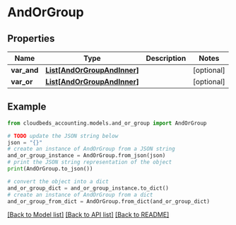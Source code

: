 # AndOrGroup


## Properties

Name | Type | Description | Notes
------------ | ------------- | ------------- | -------------
**var_and** | [**List[AndOrGroupAndInner]**](AndOrGroupAndInner.md) |  | [optional] 
**var_or** | [**List[AndOrGroupAndInner]**](AndOrGroupAndInner.md) |  | [optional] 

## Example

```python
from cloudbeds_accounting.models.and_or_group import AndOrGroup

# TODO update the JSON string below
json = "{}"
# create an instance of AndOrGroup from a JSON string
and_or_group_instance = AndOrGroup.from_json(json)
# print the JSON string representation of the object
print(AndOrGroup.to_json())

# convert the object into a dict
and_or_group_dict = and_or_group_instance.to_dict()
# create an instance of AndOrGroup from a dict
and_or_group_from_dict = AndOrGroup.from_dict(and_or_group_dict)
```
[[Back to Model list]](../README.md#documentation-for-models) [[Back to API list]](../README.md#documentation-for-api-endpoints) [[Back to README]](../README.md)


